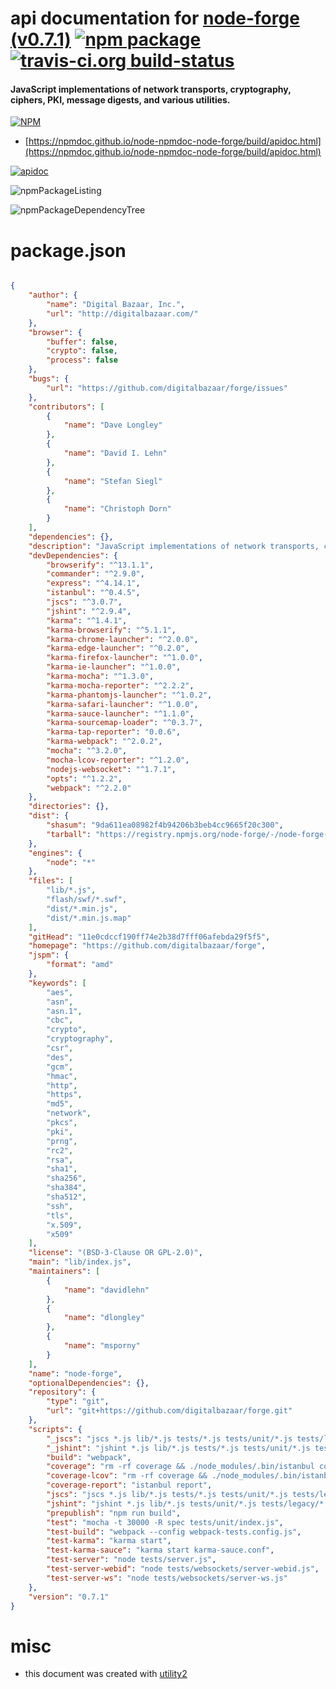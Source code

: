 # api documentation for  [node-forge (v0.7.1)](https://github.com/digitalbazaar/forge)  [![npm package](https://img.shields.io/npm/v/npmdoc-node-forge.svg?style=flat-square)](https://www.npmjs.org/package/npmdoc-node-forge) [![travis-ci.org build-status](https://api.travis-ci.org/npmdoc/node-npmdoc-node-forge.svg)](https://travis-ci.org/npmdoc/node-npmdoc-node-forge)
#### JavaScript implementations of network transports, cryptography, ciphers, PKI, message digests, and various utilities.

[![NPM](https://nodei.co/npm/node-forge.png?downloads=true&downloadRank=true&stars=true)](https://www.npmjs.com/package/node-forge)

- [https://npmdoc.github.io/node-npmdoc-node-forge/build/apidoc.html](https://npmdoc.github.io/node-npmdoc-node-forge/build/apidoc.html)

[![apidoc](https://npmdoc.github.io/node-npmdoc-node-forge/build/screenCapture.buildCi.browser.%252Ftmp%252Fbuild%252Fapidoc.html.png)](https://npmdoc.github.io/node-npmdoc-node-forge/build/apidoc.html)

![npmPackageListing](https://npmdoc.github.io/node-npmdoc-node-forge/build/screenCapture.npmPackageListing.svg)

![npmPackageDependencyTree](https://npmdoc.github.io/node-npmdoc-node-forge/build/screenCapture.npmPackageDependencyTree.svg)



# package.json

```json

{
    "author": {
        "name": "Digital Bazaar, Inc.",
        "url": "http://digitalbazaar.com/"
    },
    "browser": {
        "buffer": false,
        "crypto": false,
        "process": false
    },
    "bugs": {
        "url": "https://github.com/digitalbazaar/forge/issues"
    },
    "contributors": [
        {
            "name": "Dave Longley"
        },
        {
            "name": "David I. Lehn"
        },
        {
            "name": "Stefan Siegl"
        },
        {
            "name": "Christoph Dorn"
        }
    ],
    "dependencies": {},
    "description": "JavaScript implementations of network transports, cryptography, ciphers, PKI, message digests, and various utilities.",
    "devDependencies": {
        "browserify": "^13.1.1",
        "commander": "^2.9.0",
        "express": "^4.14.1",
        "istanbul": "^0.4.5",
        "jscs": "^3.0.7",
        "jshint": "^2.9.4",
        "karma": "^1.4.1",
        "karma-browserify": "^5.1.1",
        "karma-chrome-launcher": "^2.0.0",
        "karma-edge-launcher": "^0.2.0",
        "karma-firefox-launcher": "^1.0.0",
        "karma-ie-launcher": "^1.0.0",
        "karma-mocha": "^1.3.0",
        "karma-mocha-reporter": "^2.2.2",
        "karma-phantomjs-launcher": "^1.0.2",
        "karma-safari-launcher": "^1.0.0",
        "karma-sauce-launcher": "^1.1.0",
        "karma-sourcemap-loader": "^0.3.7",
        "karma-tap-reporter": "0.0.6",
        "karma-webpack": "^2.0.2",
        "mocha": "^3.2.0",
        "mocha-lcov-reporter": "^1.2.0",
        "nodejs-websocket": "^1.7.1",
        "opts": "^1.2.2",
        "webpack": "^2.2.0"
    },
    "directories": {},
    "dist": {
        "shasum": "9da611ea08982f4b94206b3beb4cc9665f20c300",
        "tarball": "https://registry.npmjs.org/node-forge/-/node-forge-0.7.1.tgz"
    },
    "engines": {
        "node": "*"
    },
    "files": [
        "lib/*.js",
        "flash/swf/*.swf",
        "dist/*.min.js",
        "dist/*.min.js.map"
    ],
    "gitHead": "11e0cdccf190ff74e2b38d7fff06afebda29f5f5",
    "homepage": "https://github.com/digitalbazaar/forge",
    "jspm": {
        "format": "amd"
    },
    "keywords": [
        "aes",
        "asn",
        "asn.1",
        "cbc",
        "crypto",
        "cryptography",
        "csr",
        "des",
        "gcm",
        "hmac",
        "http",
        "https",
        "md5",
        "network",
        "pkcs",
        "pki",
        "prng",
        "rc2",
        "rsa",
        "sha1",
        "sha256",
        "sha384",
        "sha512",
        "ssh",
        "tls",
        "x.509",
        "x509"
    ],
    "license": "(BSD-3-Clause OR GPL-2.0)",
    "main": "lib/index.js",
    "maintainers": [
        {
            "name": "davidlehn"
        },
        {
            "name": "dlongley"
        },
        {
            "name": "msporny"
        }
    ],
    "name": "node-forge",
    "optionalDependencies": {},
    "repository": {
        "type": "git",
        "url": "git+https://github.com/digitalbazaar/forge.git"
    },
    "scripts": {
        "_jscs": "jscs *.js lib/*.js tests/*.js tests/unit/*.js tests/legacy/*.js tests/issues/*.js tests/websockets/*.js",
        "_jshint": "jshint *.js lib/*.js tests/*.js tests/unit/*.js tests/legacy/*.js tests/issues/*.js tests/websockets/*.js",
        "build": "webpack",
        "coverage": "rm -rf coverage && ./node_modules/.bin/istanbul cover ./node_modules/.bin/_mocha -- -u exports -t 30000 -R spec tests/unit/index.js",
        "coverage-lcov": "rm -rf coverage && ./node_modules/.bin/istanbul cover ./node_modules/.bin/_mocha --report lcovonly -- -u exports -t 30000 -R spec tests/unit/index.js",
        "coverage-report": "istanbul report",
        "jscs": "jscs *.js lib/*.js tests/*.js tests/unit/*.js tests/legacy/*.js tests/issues/*.js tests/websockets/*.js",
        "jshint": "jshint *.js lib/*.js tests/unit/*.js tests/legacy/*.js tests/issues/*.js tests/websockets/*.js",
        "prepublish": "npm run build",
        "test": "mocha -t 30000 -R spec tests/unit/index.js",
        "test-build": "webpack --config webpack-tests.config.js",
        "test-karma": "karma start",
        "test-karma-sauce": "karma start karma-sauce.conf",
        "test-server": "node tests/server.js",
        "test-server-webid": "node tests/websockets/server-webid.js",
        "test-server-ws": "node tests/websockets/server-ws.js"
    },
    "version": "0.7.1"
}
```



# misc
- this document was created with [utility2](https://github.com/kaizhu256/node-utility2)
